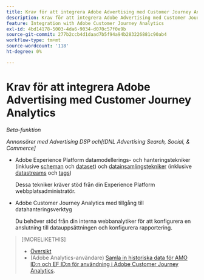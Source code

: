 ```yaml
---
title: Krav för att integrera Adobe Advertising med Customer Journey Analytics
description: Krav för att integrera Adobe Advertising med Customer Journey Analytics
feature: Integration with Adobe Customer Journey Analytics
exl-id: 4bd14178-5003-4da6-9034-d070c57f0e9b
source-git-commit: 277b2ccb4d1daad7b5f94a94b283226881c90ab4
workflow-type: tm+mt
source-wordcount: '118'
ht-degree: 0%

---
```


# Krav för att integrera Adobe Advertising med Customer Journey Analytics

*Beta-funktion*

*Annonsörer med Advertising DSP och[!DNL Advertising Search, Social, & Commerce]*

* Adobe Experience Platform datamodellerings- och hanteringstekniker (inklusive [scheman](https://experienceleague.adobe.com/sv/docs/experience-platform/xdm/home) och [dataset](https://experienceleague.adobe.com/sv/docs/experience-platform/catalog/datasets/overview)) och [datainsamlingstekniker](https://experienceleague.adobe.com/sv/docs/experience-platform/collection/home) (inklusive [datastreams](https://experienceleague.adobe.com/sv/docs/experience-platform/datastreams/overview) och [tags](https://experienceleague.adobe.com/sv/docs/experience-platform/tags/home))

  Dessa tekniker kräver stöd från din Experience Platform webbplatsadministratör.

* Adobe Customer Journey Analytics med tillgång till datahanteringsverktyg

  Du behöver stöd från din interna webbanalytiker för att konfigurera en anslutning till datauppsättningen och konfigurera rapportering.

>[!MORELIKETHIS]
>
>* [Översikt](overview.md)
>* (Adobe Analytics-användare) [Samla in historiska data för AMO ID:n och EF ID:n för användning i Adobe Customer Journey Analytics](/help/integrations/analytics/rvars-to-evars.md).

